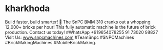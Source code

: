 # kharkhoda
Build faster, build smarter! 💪 The SnPC BMM 310 cranks out a whopping 12,000+ bricks per hour! This fully automatic machine is the future of brick production. Contact us today! #WhatsApp +919654078255 91 73020 98827 Visit Us: www.snpcmachines.com #TeamSnpc #SNPCMachines #BrickMakingMachines #MobileBrickMaking.

